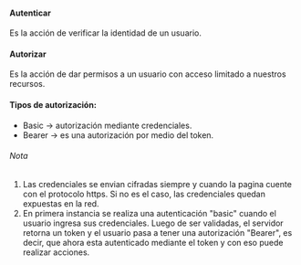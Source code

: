 #### Autenticar
Es la acción de verificar la identidad de un usuario.
#### Autorizar
Es la acción de dar permisos a un usuario con acceso limitado a nuestros recursos.

#### Tipos de autorización:
- Basic -> autorización mediante credenciales.
- Bearer -> es una autorización por medio del token.
###### Nota
1. Las credenciales se envian cifradas siempre y cuando la pagina cuente con el protocolo https. Si no es el caso, las credenciales quedan expuestas en la red.
2. En primera instancia se realiza una autenticación "basic" cuando el usuario ingresa sus credenciales. Luego de ser validadas, el servidor retorna un token y el usuario pasa a tener una autorización "Bearer", es decir, que ahora esta autenticado mediante el token y con eso puede realizar acciones.